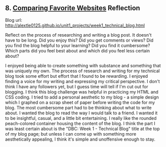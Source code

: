 ## 8. [Comparing Favorite Websites](8_technical_blog/readme.md) Reflection

Blog url: http://alextle0125.github.io/unit1_projects/week1_technical_blog.html

Reflect on the process of researching and writing a blog post. It doesn't have to be long. Did you enjoy this? Did you get comments or views? Did you find the blog helpful to your learning? Did you find it cumbersome? Which parts did you feel best about and which did you feel less certain about?

I enjoyed being able to create something with substance and something that was uniquely my own. The process of research and writing for my technical blog took some effort but effort that I found to be rewarding. I enjoyed finding a voice for my writing and expressing my critical perspective. I don't think I have any followers yet, but I guess time will tell if I'm cut out for blogging. I think this blog challenge was helpful in practicing my HTML and CSS coding. I tried to add a personal aesthetic to my blog - a simple design which I graphed on a scrap sheet of paper before writing the code for my blog. The most cumbersome part had to be thinking about what to write about. I wanted the blog to read the way I would talk to a friend. I wanted it to be insightful, casual, and a little bit entertaining. I really like the rounded peach-colored container housing the content of the blog. I think the part I was least certain about is the "DBC: Week 1 - Technical Blog" title at the top of my blog page; but unless I can come up with something more aesthetically appealing, I think it's simple and unoffensive enough to stay.
